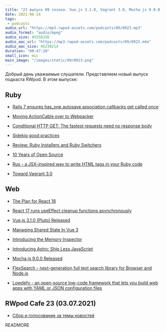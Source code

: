 ```yaml
---
title: "23 выпуск 09 сезона. Vue.js 3.1.0, Vagrant 3.0, Mocha.js 9.0.0, Sidekiq good practices, Rux, Astro, React 18, FlexSearch и прочее"
date: 2021-06-14
tags:
 - podcasts
audio_url: "https://mp3.rwpod-assets.com/podcasts/09/0923.mp3"
audio_format: "audio/mpeg"
audio_size: 45558326
audio_aac_url: "https://mp3.rwpod-assets.com/podcasts/09/0923.m4a"
audio_aac_size: 45238214
duration: "00:47:20"
small_icon: mic
main_image: "/images/static/09/0923.png"
---
```


Добрый день уважаемые слушатели. Представляем новый выпуск подкаста RWpod. В этом выпуске:

## Ruby

 - [Rails 7 ensures has_one autosave association callbacks get called once](https://blog.saeloun.com/2021/06/08/rails-7-ensure-has-one-association-callbacks)
 - [Moving ActionCable over to Webpacker](https://nts.strzibny.name/moving-actioncable-to-webpacker/)
 - [Conditional HTTP GET: The fastest requests need no response body](https://ieftimov.com/post/conditional-http-get-fastest-requests-need-no-response-body/)
 - [Sidekiq good practices](https://longliveruby.com/articles/sidekiq-good-practices)


 - [Review: Ruby Installers and Ruby Switchers](https://eregon.me/blog/2021/06/04/review-of-ruby-installers-and-switchers.html)
 - [10 Years of Open Source](https://solnic.codes/2021/06/04/10-years-of-open-source/)
 - [Rux - a JSX-inspired way to write HTML tags in your Ruby code](https://github.com/camertron/rux)
 - [Toward Vagrant 3.0](https://www.hashicorp.com/blog/toward-vagrant-3-0)

## Web

 - [The Plan for React 18](https://reactjs.org/blog/2021/06/08/the-plan-for-react-18.html)
 - [React 17 runs useEffect cleanup functions asynchronously](https://blog.saeloun.com/2021/06/11/react-17-runs-useeffect-cleanup-asynchronously)
 - [Vue.js 3.1.0 (Pluto) Released](https://github.com/vuejs/vue-next/releases/tag/v3.1.0)
 - [Managing Shared State In Vue 3](https://www.smashingmagazine.com/2021/06/managing-shared-state-vue3/)
 - [Introducing the Memory Inspector](https://developer.chrome.com/blog/memory-inspector/)


 - [Introducing Astro: Ship Less JavaScript](https://astro.build/blog/introducing-astro)
 - [Mocha.js 9.0.0 Released](https://github.com/mochajs/mocha/releases/tag/v9.0.0)
 - [FlexSearch - next-generation full text search library for Browser and Node.js](https://github.com/nextapps-de/flexsearch)
 - [Lowdefy - an open-source low-code framework that lets you build web apps with YAML or JSON configuration files](https://github.com/lowdefy/lowdefy)

## RWpod Cafe 23 (03.07.2021)

 - [Сбор и голосование за темы новостей](https://github.com/rwpod/cafe-discussions/discussions/8)


READMORE

